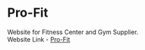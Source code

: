 # Pro-Fit
Website for Fitness Center and Gym Supplier.
<br>
Website Link - <a href="https://gh4abhi.github.io/Pro-Fit/">Pro-Fit</a>
